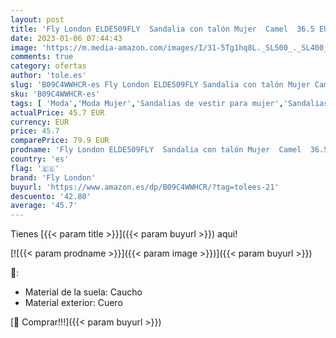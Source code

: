 ```yaml
---
layout: post
title: 'Fly London ELDE509FLY  Sandalia con talón Mujer  Camel  36.5 EU'
date: 2023-01-06 07:44:43
image: 'https://m.media-amazon.com/images/I/31-5Tg1hq8L._SL500_._SL400_.jpg'
comments: true
category: ofertas
author: 'tole.es'
slug: 'B09C4WWHCR-es Fly London ELDE509FLY Sandalia con talón Mujer Camel 36.5 EU'
sku: 'B09C4WWHCR-es'
tags: [ 'Moda','Moda Mujer','Sandalias de vestir para mujer','Sandalias y palas de mujer','Zapatos para mujer','fly london','sandalia','🇪🇸', ]
actualPrice: 45.7 EUR
currency: EUR
price: 45.7
comparePrice: 79.9 EUR
prodname: 'Fly London ELDE509FLY  Sandalia con talón Mujer  Camel  36.5 EU'
country: 'es'
flag: '🇪🇸'
brand: 'Fly London'
buyurl: 'https://www.amazon.es/dp/B09C4WWHCR/?tag=tolees-21'
descuento: '42.80'
average: '45.7'
---
```


Tienes [{{< param title >}}]({{< param buyurl >}}) aqui!

[![{{< param prodname >}}]({{< param image >}})]({{< param buyurl >}})

🔎:

- Material de la suela: Caucho
- Material exterior: Cuero

[🛒 Comprar!!!]({{< param buyurl >}})
